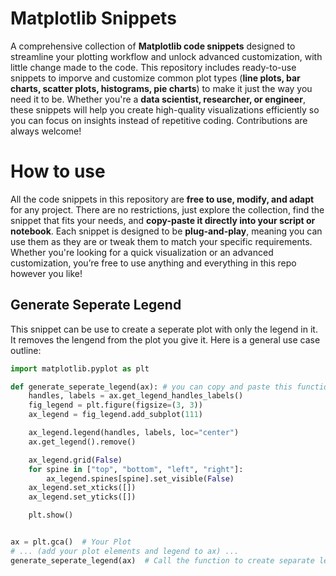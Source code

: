 # Matplotlib Snippets
A comprehensive collection of **Matplotlib code snippets** designed to streamline your plotting workflow and unlock advanced customization, with little change made to the code. This repository includes ready-to-use snippets to imporve and customize common plot types (**line plots, bar charts, scatter plots, histograms, pie charts**) to make it just the way you need it to be.
Whether you're a **data scientist, researcher, or engineer**, these snippets will help you create high-quality visualizations efficiently so you can focus on insights instead of repetitive coding. Contributions are always welcome!

# How to use
All the code snippets in this repository are **free to use, modify, and adapt** for any project. There are no restrictions, just explore the collection, find the snippet that fits your needs, and **copy-paste it directly into your script or notebook**. Each snippet is designed to be **plug-and-play**, meaning you can use them as they are or tweak them to match your specific requirements. Whether you're looking for a quick visualization or an advanced customization, you’re free to use anything and everything in this repo however you like!

## Generate Seperate Legend
This snippet can be use to create a seperate plot with only the legend in it. It removes the lengend from the plot you give it.
Here is a general use case outline:
```python
import matplotlib.pyplot as plt

def generate_seperate_legend(ax): # you can copy and paste this function into your code
    handles, labels = ax.get_legend_handles_labels()
    fig_legend = plt.figure(figsize=(3, 3))
    ax_legend = fig_legend.add_subplot(111)

    ax_legend.legend(handles, labels, loc="center")
    ax.get_legend().remove()

    ax_legend.grid(False)
    for spine in ["top", "bottom", "left", "right"]:
        ax_legend.spines[spine].set_visible(False)
    ax_legend.set_xticks([])
    ax_legend.set_yticks([])

    plt.show()


ax = plt.gca()  # Your Plot
# ... (add your plot elements and legend to ax) ...
generate_seperate_legend(ax)  # Call the function to create separate legend
```
